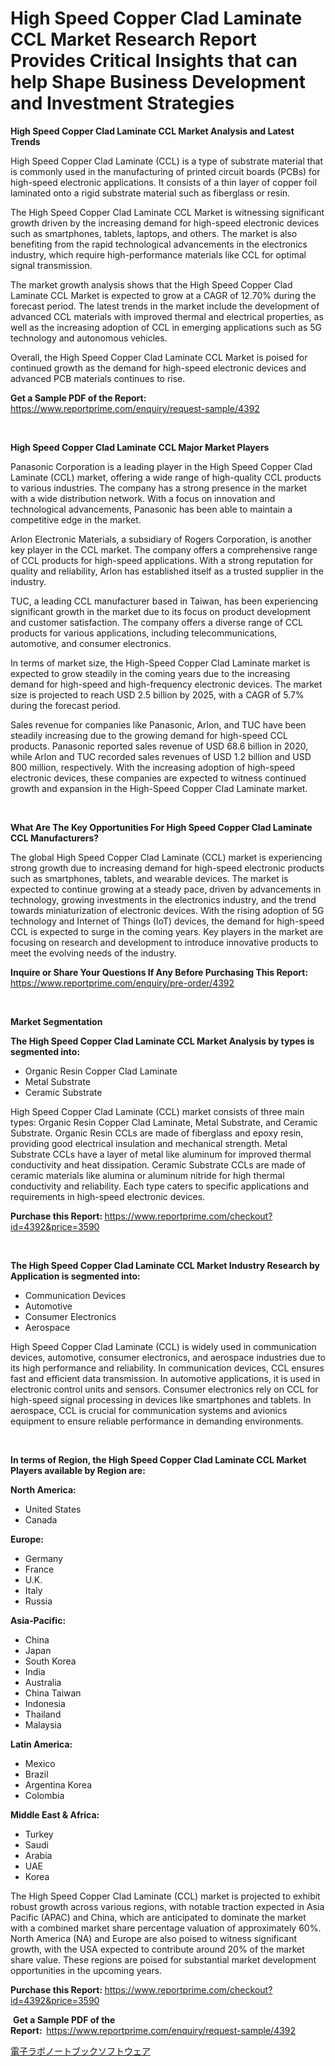 <p><h1>High Speed Copper Clad Laminate CCL Market Research Report Provides Critical Insights that can help Shape Business Development and Investment Strategies</h1></p><p><strong>High Speed Copper Clad Laminate CCL Market Analysis and Latest Trends</strong></p>
<p><p>High Speed Copper Clad Laminate (CCL) is a type of substrate material that is commonly used in the manufacturing of printed circuit boards (PCBs) for high-speed electronic applications. It consists of a thin layer of copper foil laminated onto a rigid substrate material such as fiberglass or resin.</p><p>The High Speed Copper Clad Laminate CCL Market is witnessing significant growth driven by the increasing demand for high-speed electronic devices such as smartphones, tablets, laptops, and others. The market is also benefiting from the rapid technological advancements in the electronics industry, which require high-performance materials like CCL for optimal signal transmission.</p><p>The market growth analysis shows that the High Speed Copper Clad Laminate CCL Market is expected to grow at a CAGR of 12.70% during the forecast period. The latest trends in the market include the development of advanced CCL materials with improved thermal and electrical properties, as well as the increasing adoption of CCL in emerging applications such as 5G technology and autonomous vehicles.</p><p>Overall, the High Speed Copper Clad Laminate CCL Market is poised for continued growth as the demand for high-speed electronic devices and advanced PCB materials continues to rise.</p></p>
<p><strong>Get a Sample PDF of the Report:&nbsp;</strong> <a href="https://www.reportprime.com/enquiry/request-sample/4392">https://www.reportprime.com/enquiry/request-sample/4392</a></p>
<p>&nbsp;</p>
<p><strong>High Speed Copper Clad Laminate CCL Major Market Players</strong></p>
<p><p>Panasonic Corporation is a leading player in the High Speed Copper Clad Laminate (CCL) market, offering a wide range of high-quality CCL products to various industries. The company has a strong presence in the market with a wide distribution network. With a focus on innovation and technological advancements, Panasonic has been able to maintain a competitive edge in the market.</p><p>Arlon Electronic Materials, a subsidiary of Rogers Corporation, is another key player in the CCL market. The company offers a comprehensive range of CCL products for high-speed applications. With a strong reputation for quality and reliability, Arlon has established itself as a trusted supplier in the industry.</p><p>TUC, a leading CCL manufacturer based in Taiwan, has been experiencing significant growth in the market due to its focus on product development and customer satisfaction. The company offers a diverse range of CCL products for various applications, including telecommunications, automotive, and consumer electronics.</p><p>In terms of market size, the High-Speed Copper Clad Laminate market is expected to grow steadily in the coming years due to the increasing demand for high-speed and high-frequency electronic devices. The market size is projected to reach USD 2.5 billion by 2025, with a CAGR of 5.7% during the forecast period.</p><p>Sales revenue for companies like Panasonic, Arlon, and TUC have been steadily increasing due to the growing demand for high-speed CCL products. Panasonic reported sales revenue of USD 68.6 billion in 2020, while Arlon and TUC recorded sales revenues of USD 1.2 billion and USD 800 million, respectively. With the increasing adoption of high-speed electronic devices, these companies are expected to witness continued growth and expansion in the High-Speed Copper Clad Laminate market.</p></p>
<p>&nbsp;</p>
<p><strong>What Are The Key Opportunities For High Speed Copper Clad Laminate CCL Manufacturers?</strong></p>
<p><p>The global High Speed Copper Clad Laminate (CCL) market is experiencing strong growth due to increasing demand for high-speed electronic products such as smartphones, tablets, and wearable devices. The market is expected to continue growing at a steady pace, driven by advancements in technology, growing investments in the electronics industry, and the trend towards miniaturization of electronic devices. With the rising adoption of 5G technology and Internet of Things (IoT) devices, the demand for high-speed CCL is expected to surge in the coming years. Key players in the market are focusing on research and development to introduce innovative products to meet the evolving needs of the industry.</p></p>
<p><strong>Inquire or Share Your Questions If Any Before Purchasing This Report:</strong> <a href="https://www.reportprime.com/enquiry/pre-order/4392">https://www.reportprime.com/enquiry/pre-order/4392</a></p>
<p>&nbsp;</p>
<p><strong>Market Segmentation</strong></p>
<p><strong>The High Speed Copper Clad Laminate CCL Market Analysis by types is segmented into:</strong></p>
<p><ul><li>Organic Resin Copper Clad Laminate</li><li>Metal Substrate</li><li>Ceramic Substrate</li></ul></p>
<p><p>High Speed Copper Clad Laminate (CCL) market consists of three main types: Organic Resin Copper Clad Laminate, Metal Substrate, and Ceramic Substrate. Organic Resin CCLs are made of fiberglass and epoxy resin, providing good electrical insulation and mechanical strength. Metal Substrate CCLs have a layer of metal like aluminum for improved thermal conductivity and heat dissipation. Ceramic Substrate CCLs are made of ceramic materials like alumina or aluminum nitride for high thermal conductivity and reliability. Each type caters to specific applications and requirements in high-speed electronic devices.</p></p>
<p><strong>Purchase this Report:&nbsp;</strong><a href="https://www.reportprime.com/checkout?id=4392&price=3590">https://www.reportprime.com/checkout?id=4392&price=3590</a></p>
<p>&nbsp;</p>
<p><strong>The High Speed Copper Clad Laminate CCL Market Industry Research by Application is segmented into:</strong></p>
<p><ul><li>Communication Devices</li><li>Automotive</li><li>Consumer Electronics</li><li>Aerospace</li></ul></p>
<p><p>High Speed Copper Clad Laminate (CCL) is widely used in communication devices, automotive, consumer electronics, and aerospace industries due to its high performance and reliability. In communication devices, CCL ensures fast and efficient data transmission. In automotive applications, it is used in electronic control units and sensors. Consumer electronics rely on CCL for high-speed signal processing in devices like smartphones and tablets. In aerospace, CCL is crucial for communication systems and avionics equipment to ensure reliable performance in demanding environments.</p></p>
<p>&nbsp;</p>
<p><strong>In terms of Region, the High Speed Copper Clad Laminate CCL Market Players available by Region are:</strong></p>
<p>
    <p> <strong> North America: </strong>
        <ul>
            <li>United States</li>
            <li>Canada</li>
        </ul>
        </p> 
    <p> <strong> Europe: </strong>
        <ul>
            <li>Germany</li>
            <li>France</li>
            <li>U.K.</li>
            <li>Italy</li>
            <li>Russia</li>
        </ul>
        </p> 
    <p> <strong> Asia-Pacific: </strong>
        <ul>
            <li>China</li>
            <li>Japan</li>
            <li>South Korea</li>
            <li>India</li>
            <li>Australia</li>
            <li>China Taiwan</li>
            <li>Indonesia</li>
            <li>Thailand</li>
            <li>Malaysia</li>
        </ul>
        </p> 
    <p> <strong> Latin America: </strong>
        <ul>
            <li>Mexico</li>
            <li>Brazil</li>
            <li>Argentina Korea</li>
            <li>Colombia</li>
        </ul>
        </p> 
    <p> <strong> Middle East & Africa: </strong>
        <ul>
            <li>Turkey</li>
            <li>Saudi</li>
            <li>Arabia</li>
            <li>UAE</li>
            <li>Korea</li>
        </ul>
    </p>
    </p>
<p><p>The High Speed Copper Clad Laminate (CCL) market is projected to exhibit robust growth across various regions, with notable traction expected in Asia Pacific (APAC) and China, which are anticipated to dominate the market with a combined market share percentage valuation of approximately 60%. North America (NA) and Europe are also poised to witness significant growth, with the USA expected to contribute around 20% of the market share value. These regions are poised for substantial market development opportunities in the upcoming years.</p></p>
<p><strong>Purchase this Report: </strong><a href="https://www.reportprime.com/checkout?id=4392&price=3590">https://www.reportprime.com/checkout?id=4392&price=3590</a></p>
<p>&nbsp;<strong>Get a Sample PDF of the Report:&nbsp;&nbsp;</strong><a href="https://www.reportprime.com/enquiry/request-sample/4392">https://www.reportprime.com/enquiry/request-sample/4392</a></p>
<p><strong></strong></p>
<p><p><a href="https://github.com/Sophiaard2003/Market-Research-Report-List-1/blob/main/579523615169.md">電子ラボノートブックソフトウェア</a></p></p>